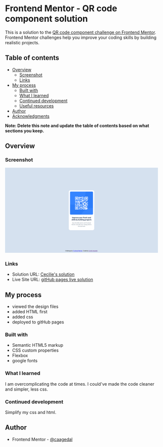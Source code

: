 # Frontend Mentor - QR code component solution

This is a solution to the [QR code component challenge on Frontend Mentor](https://www.frontendmentor.io/challenges/qr-code-component-iux_sIO_H). Frontend Mentor challenges help you improve your coding skills by building realistic projects. 

## Table of contents

- [Overview](#overview)
  - [Screenshot](#screenshot)
  - [Links](#links)
- [My process](#my-process)
  - [Built with](#built-with)
  - [What I learned](#what-i-learned)
  - [Continued development](#continued-development)
  - [Useful resources](#useful-resources)
- [Author](#author)
- [Acknowledgments](#acknowledgments)

**Note: Delete this note and update the table of contents based on what sections you keep.**

## Overview

### Screenshot

![](./qr-code-preview.png)

### Links

- Solution URL: [Cecilie's solution](https://github.com/caagedal/QR-component)
- Live Site URL: [ gitHub pages live solution](https://caagedal.github.io/QR-component/)

## My process

- viewed the design files
- added HTML first
- added css
- deployed to gitHub pages

### Built with

- Semantic HTML5 markup
- CSS custom properties
- Flexbox
- google fonts

### What I learned

I am overcomplicating the code at times. I could've made the code cleaner and simpler, less css.


### Continued development

Simplify my css and html. 


## Author

- Frontend Mentor - [@caagedal](https://www.frontendmentor.io/profile/caagedal)

